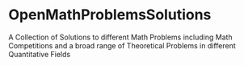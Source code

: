 # OpenMathProblemsSolutions
A Collection of Solutions to different Math Problems including Math Competitions and a broad range of Theoretical Problems in different Quantitative Fields
